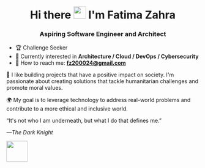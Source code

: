 <h1 align="center">Hi there <img src = "https://github.com/super-fz/super-fz/assets/122122054/04d0fc2d-68c8-479a-9d25-cafa35b47ce2" height = "32"> I'm Fatima Zahra</h1>
<h3 align="center">Aspiring Software Engineer and Architect</h3>

<!--
**super-fz/super-fz** is a ✨ _special_ ✨ repository because its `README.md` (this file) appears on your GitHub profile.

Here are some ideas to get you started:

- 🔭 I’m currently working on ...
- 🌱 I’m currently learning ...
- 👯 I’m looking to collaborate on ...
- 🤔 I’m looking for help with ...
- 💬 Ask me about ...
- 📫 How to reach me: ...
- 😄 Pronouns: ...
- ⚡ Fun fact: ...

-->

- :trophy: Challenge Seeker
- 🚀 Currently interested in **Architecture / Cloud / DevOps / Cybersecurity**
- :email: How to reach me: **fz200024@gmail.com**



:seedling: I like building projects that have a positive impact on society. I'm passionate about creating solutions that tackle humanitarian challenges and promote moral values.

:earth_africa: My goal is to leverage technology to address real-world problems and contribute to a more ethical and inclusive world.


“It's not who I am underneath, but what I do that defines me.”  

<i>—The Dark Knight</i>

  <img src="https://github.com/user-attachments/assets/b6b7bc0a-6059-456f-9314-d6c5a9136198" height="55">
